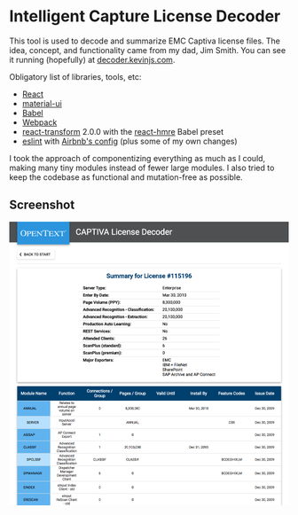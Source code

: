 # Intelligent Capture License Decoder

This tool is used to decode and summarize EMC Captiva license files. The idea, concept, and functionality came from my dad, Jim Smith. You can see it running (hopefully) at [decoder.kevinjs.com](http://decoder.kevinjs.com).

Obligatory list of libraries, tools, etc:

- [React](https://facebook.github.io/react/)
- [material-ui](http://www.material-ui.com/)
- [Babel](http://babeljs.io/)
- [Webpack](https://webpack.github.io)
- [react-transform](https://github.com/gaearon/babel-plugin-react-transform) 2.0.0 with the [react-hmre](https://github.com/danmartinez101/babel-preset-react-hmre) Babel preset
- [eslint](http://eslint.org/) with [Airbnb's config](https://github.com/airbnb/javascript) (plus some of my own changes)

I took the approach of componentizing everything as much as I could, making many tiny modules instead of fewer large modules. I also tried to keep the codebase as functional and mutation-free as possible.

## Screenshot

![Summary Page](https://github.com/ksmithbaylor/emc-captiva-license-decoder/raw/master/screenshot.png)
